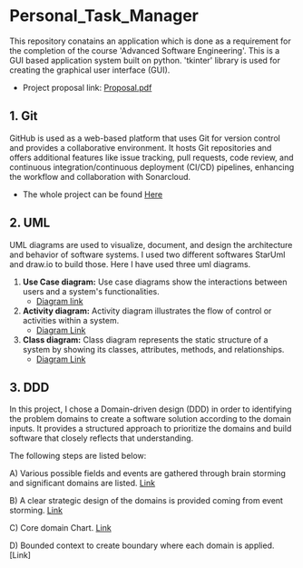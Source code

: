 # Personal_Task_Manager
This repository conatains an application which is done as a requirement for the completion of the course 'Advanced Software Engineering'. This is a GUI based application system built on python. 'tkinter' library is used for creating the graphical user interface (GUI).
- Project proposal link:  [Proposal.pdf](https://github.com/Sheuly/Personal_Task_Manager/blob/main/Project_Proposal.pdf)

## 1. Git
GitHub is used as a web-based platform that uses Git for version control and provides a collaborative environment. It hosts Git repositories and offers additional features like issue tracking, pull requests, code review, and continuous integration/continuous deployment (CI/CD) pipelines, enhancing the workflow and collaboration with Sonarcloud. 
- The whole project can be found [Here](https://github.com/Sheuly/Personal_Task_Manager)

## 2. UML
UML diagrams are used to visualize, document, and design the architecture and behavior of software systems.  I used two different softwares StarUml and draw.io to build those. Here I have used three uml diagrams.
  1. **Use Case diagram:** Use case diagrams show the interactions between users and a system's functionalities.
     - [Diagram link](https://github.com/Sheuly/Personal_Task_Manager/blob/main/TASK_Folder/2.%20UML/1.%20UseCaseDiagram.JPG)
  2. **Activity diagram:** Activity diagram illustrates the flow of control or activities within a system.
     - [Diagram Link](https://github.com/Sheuly/Personal_Task_Manager/blob/main/TASK_Folder/2.%20UML/2.%20ActivityDiagram.JPG)
  3. **Class diagram:** Class diagram represents the static structure of a system by showing its classes, attributes, methods, and relationships.
     - [Diagram Link](https://github.com/Sheuly/Personal_Task_Manager/blob/main/TASK_Folder/2.%20UML/3.%20ClassDiagram.JPG)
## 3. DDD
In this project, I chose a Domain-driven design (DDD) in order to identifying the problem domains to create a software solution according to the domain inputs. It provides a structured approach to prioritize the domains and build software that closely reflects that understanding. 

 The following steps are listed below: 
 
   A) Various possible fields and events are gathered through brain storming and significant domains are listed. [Link]() 
   
   B) A clear strategic design of the domains is provided coming from event storming. [Link]() 
   
   C) Core domain Chart. [Link]() 
   
   D) Bounded context to create boundary where each domain is applied. [Link] 
   


     

